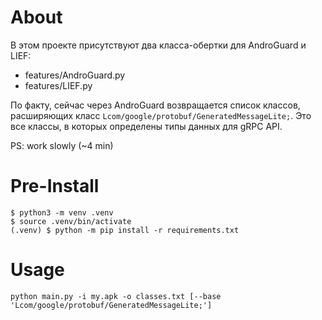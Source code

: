 # About

В этом проекте присутствуют два класса-обертки для AndroGuard и LIEF:

- features/AndroGuard.py
- features/LIEF.py

По факту, сейчас через AndroGuard возвращается список классов, расширяющих класс `Lcom/google/protobuf/GeneratedMessageLite;`.
Это все классы, в которых определены типы данных для gRPC API.

PS: work slowly (~4 min)

# Pre-Install

```
$ python3 -m venv .venv
$ source .venv/bin/activate
(.venv) $ python -m pip install -r requirements.txt
```

# Usage

```
python main.py -i my.apk -o classes.txt [--base 'Lcom/google/protobuf/GeneratedMessageLite;']
```